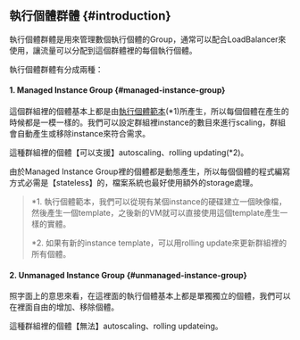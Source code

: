 ## 執行個體群體 {#introduction}

執行個體群體是用來管理數個執行個體的Group，通常可以配合LoadBalancer來使用，讓流量可以分配到這個群體裡的每個執行個體。

執行個體群體有分成兩種：

#### 1. Managed Instance Group {#managed-instance-group}

這個群組裡的個體基本上都是由[執行個體範本](/執行個體範本)\(\*1\)所產生，所以每個個體在產生的時候都是一模一樣的。我們可以設定群組裡instance的數目來進行scaling，群組會自動產生或移除instance來符合需求。

這種群組裡的個體【可以支援】autoscaling、rolling updating\(\*2\)。

由於Managed Instance Group裡的個體都是動態產生，所以每個個體的程式編寫方式必需是【stateless】的，檔案系統也最好使用額外的storage處理。

> \*1. 執行個體範本，我們可以從現有某個instance的硬碟建立一個映像檔，然後產生一個template，之後新的VM就可以直接使用這個template產生一樣的實體。
>
> \*2. 如果有新的instance template，可以用rolling update來更新群組裡的所有個體。

#### 2. Unmanaged Instance Group {#unmanaged-instance-group}

照字面上的意思來看，在這裡面的執行個體基本上都是單獨獨立的個體，我們可以在裡面自由的增加、移除個體。

這種群組裡的個體【無法】autoscaling、rolling updateing。


